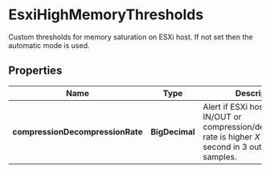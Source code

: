 

# EsxiHighMemoryThresholds

Custom thresholds for memory saturation on ESXi host. If not set then the automatic mode is used.

## Properties

| Name | Type | Description | Notes |
|------------ | ------------- | ------------- | -------------|
|**compressionDecompressionRate** | **BigDecimal** | Alert if ESXi host swap IN/OUT or compression/decompression rate is higher *X* kilobytes per second in 3 out of 5 samples. |  |



